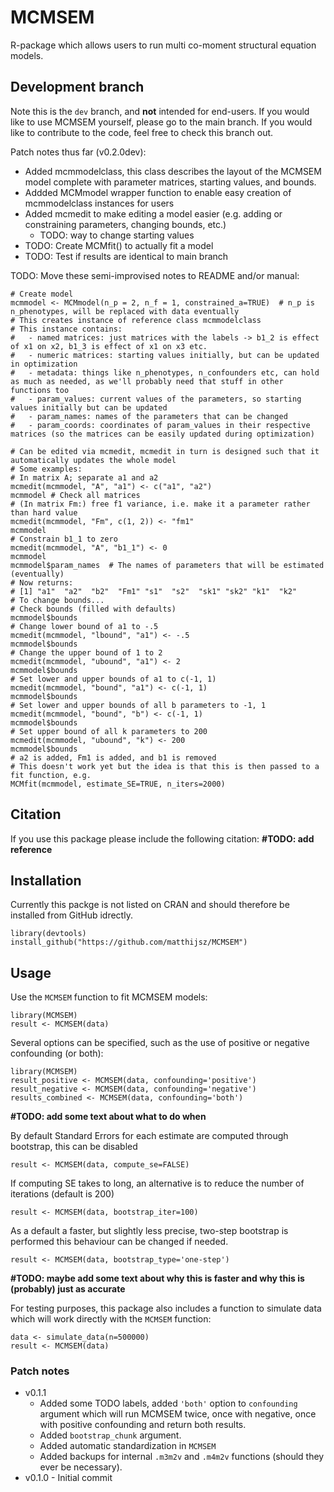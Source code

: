 # MCMSEM
R-package which allows users to run multi co-moment structural equation models.

## Development branch
Note this is the `dev` branch, and **not** intended for end-users. If you would like to use MCMSEM yourself, please go to the main branch. If you would like to contribute to the code, feel free to check this branch out.

Patch notes thus far (v0.2.0dev):
 - Added mcmmodelclass, this class describes the layout of the MCMSEM model complete with parameter matrices, starting values, and bounds.
 - Addded MCMmodel wrapper function to enable easy creation of mcmmodelclass instances for users
 - Added mcmedit to make editing a model easier (e.g. adding or constraining parameters, changing bounds, etc.)
   - TODO: way to change starting values
 - TODO: Create MCMfit() to actually fit a model
 - TODO: Test if results are identical to main branch

TODO: Move these semi-improvised notes to README and/or manual:
```
# Create model
mcmmodel <- MCMmodel(n_p = 2, n_f = 1, constrained_a=TRUE)  # n_p is n_phenotypes, will be replaced with data eventually
# This creates instance of reference class mcmmodelclass
# This instance contains:
#   - named matrices: just matrices with the labels -> b1_2 is effect of x1 on x2, b1_3 is effect of x1 on x3 etc.
#   - numeric matrices: starting values initially, but can be updated in optimization
#   - metadata: things like n_phenotypes, n_confounders etc, can hold as much as needed, as we'll probably need that stuff in other functions too
#   - param_values: current values of the parameters, so starting values initially but can be updated
#   - param_names: names of the parameters that can be changed
#   - param_coords: coordinates of param_values in their respective matrices (so the matrices can be easily updated during optimization)

# Can be edited via mcmedit, mcmedit in turn is designed such that it automatically updates the whole model
# Some examples:
# In matrix A; separate a1 and a2
mcmedit(mcmmodel, "A", "a1") <- c("a1", "a2")
mcmmodel # Check all matrices
# (In matrix Fm:) free f1 variance, i.e. make it a parameter rather than hard value
mcmedit(mcmmodel, "Fm", c(1, 2)) <- "fm1"
mcmmodel
# Constrain b1_1 to zero
mcmedit(mcmmodel, "A", "b1_1") <- 0
mcmmodel
mcmmodel$param_names  # The names of parameters that will be estimated (eventually)
# Now returns:
# [1] "a1"  "a2"  "b2"  "Fm1" "s1"  "s2"  "sk1" "sk2" "k1"  "k2"
# To change bounds...
# Check bounds (filled with defaults)
mcmmodel$bounds
# Change lower bound of a1 to -.5
mcmedit(mcmmodel, "lbound", "a1") <- -.5
mcmmodel$bounds
# Change the upper bound of 1 to 2
mcmedit(mcmmodel, "ubound", "a1") <- 2
mcmmodel$bounds
# Set lower and upper bounds of a1 to c(-1, 1)
mcmedit(mcmmodel, "bound", "a1") <- c(-1, 1)
mcmmodel$bounds
# Set lower and upper bounds of all b parameters to -1, 1
mcmedit(mcmmodel, "bound", "b") <- c(-1, 1)
mcmmodel$bounds
# Set upper bound of all k parameters to 200
mcmedit(mcmmodel, "ubound", "k") <- 200
mcmmodel$bounds
# a2 is added, Fm1 is added, and b1 is removed
# This doesn't work yet but the idea is that this is then passed to a fit function, e.g.
MCMfit(mcmmodel, estimate_SE=TRUE, n_iters=2000)
```

## Citation
If you use this package please include the following citation:
**#TODO: add reference**


## Installation

Currently this packge is not listed on CRAN and should therefore be installed from GitHub idrectly.
```
library(devtools)
install_github("https://github.com/matthijsz/MCMSEM")
```

## Usage

Use the `MCMSEM` function to fit MCMSEM models:
```
library(MCMSEM)
result <- MCMSEM(data)
```
Several options can be specified, such as the use of positive or negative confounding (or both):
```
library(MCMSEM)
result_positive <- MCMSEM(data, confounding='positive')
result_negative <- MCMSEM(data, confounding='negative')
results_combined <- MCMSEM(data, confounding='both')
```
**#TODO: add some text about what to do when**

By default Standard Errors for each estimate are computed through bootstrap, this can be disabled
```
result <- MCMSEM(data, compute_se=FALSE)
```

If computing SE takes to long, an alternative is to reduce the number of iterations (default is 200)
```
result <- MCMSEM(data, bootstrap_iter=100)
```

As a default a faster, but slightly less precise, two-step bootstrap is performed this behaviour can be changed if needed.
```
result <- MCMSEM(data, bootstrap_type='one-step')
```
**#TODO: maybe add some text about why this is faster and why this is (probably) just as accurate**

For testing purposes, this package also includes a function to simulate data which will work directly with the `MCMSEM` function:
```
data <- simulate_data(n=500000)
result <- MCMSEM(data)
```

### Patch notes
- v0.1.1 
  - Added some TODO labels, added `'both'` option to `confounding`  argument which will run MCMSEM twice, once with negative, once with positive confounding and return both results. 
  - Added `bootstrap_chunk` argument. 
  - Added automatic standardization in `MCMSEM`
  - Added backups for internal `.m3m2v` and `.m4m2v` functions (should they ever be necessary).
- v0.1.0 - Initial commit

